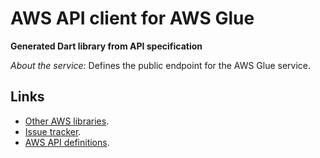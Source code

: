 # AWS API client for AWS Glue

**Generated Dart library from API specification**

*About the service:*
Defines the public endpoint for the AWS Glue service.

## Links

- [Other AWS libraries](https://github.com/agilord/aws_client/tree/master/generated).
- [Issue tracker](https://github.com/agilord/aws_client/issues).
- [AWS API definitions](https://github.com/aws/aws-sdk-js/tree/master/apis).
